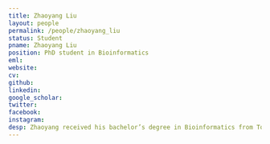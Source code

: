 ```yaml
---
title: Zhaoyang Liu
layout: people
permalink: /people/zhaoyang_liu
status: Student
pname: Zhaoyang Liu
position: PhD student in Bioinformatics
eml: 
website: 
cv: 
github: 
linkedin:
google_scholar: 
twitter: 
facebook: 
instagram:
desp: Zhaoyang received his bachelor’s degree in Bioinformatics from Tongji University in 2021. His research focuses on exploring cell-cell interactions using single-cell and spatial transcriptomics. He is now working on the evaluation of public cell-cell interactions predicting tools using ST data.
---
```

